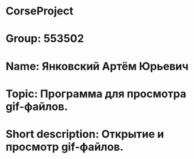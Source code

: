 # CorseProject
# Group: 553502
# Name: Янковский Артём Юрьевич
# Topic: Программа для просмотра gif-файлов. 
# Short description: Открытие и просмотр gif-файлов. 
